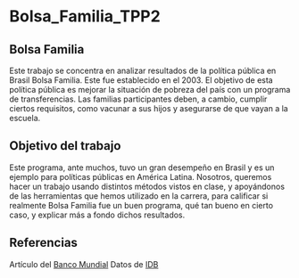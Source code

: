 # Bolsa_Familia_TPP2

## Bolsa Familia

Este trabajo se concentra en analizar resultados de la política pública en Brasil Bolsa Familia. Este fue establecido en el 2003. El objetivo de esta política pública es mejorar la situación de pobreza del país con un programa de transferencias. Las familias participantes deben, a cambio, cumplir ciertos requisitos, como vacunar a sus hijos y asegurarse de que vayan a la escuela.

## Objetivo del trabajo

Este programa, ante muchos, tuvo un gran desempeño en Brasil y es un ejemplo para políticas públicas en América Latina. Nosotros, queremos hacer un trabajo usando distintos métodos vistos en clase, y apoyándonos de las herramientas que hemos utilizado en la carrera, para calificar si realmente Bolsa Familia fue un buen programa, qué tan bueno en cierto caso, y explicar más a fondo dichos resultados.

## Referencias

Artículo del [Banco Mundial](https://www.worldbank.org/en/news/feature/2010/05/27/br-bolsa-familia)
Datos de [IDB](https://publications.iadb.org/en/brazil-education-panel-database)



